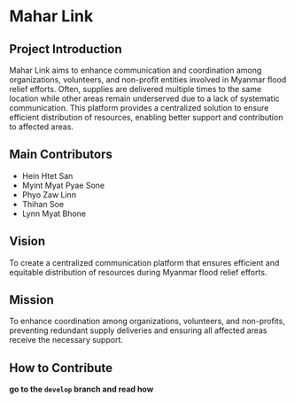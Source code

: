 # Mahar Link

## Project Introduction
Mahar Link aims to enhance communication and coordination among organizations, volunteers, and non-profit entities involved in Myanmar flood relief efforts. Often, supplies are delivered multiple times to the same location while other areas remain underserved due to a lack of systematic communication. This platform provides a centralized solution to ensure efficient distribution of resources, enabling better support and contribution to affected areas.

## Main Contributors

- Hein Htet San
- Myint Myat Pyae Sone
- Phyo Zaw Linn
- Thihan Soe
- Lynn Myat Bhone

## Vision

To create a centralized communication platform that ensures efficient and equitable distribution of resources during Myanmar flood relief efforts.


## Mission

To enhance coordination among organizations, volunteers, and non-profits, preventing redundant supply deliveries and ensuring all affected areas receive the necessary support.


## How to Contribute

**go to the `develop` branch and read how**



